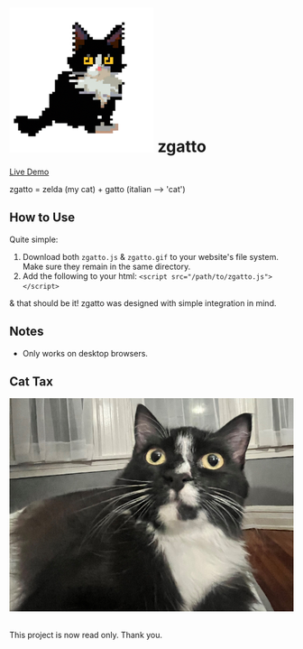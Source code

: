 # ![Zelda 8bit logo](images/zelda-8bit-256px.png) zgatto
[Live Demo](https://nxrada.github.io/zgatto/demo.html)

zgatto = zelda (my cat) + gatto (italian --> 'cat')


## How to Use
Quite simple: 
  1. Download both ```zgatto.js``` & ```zgatto.gif``` to your website's file system. Make sure they remain in the same directory.
  2. Add the following to your html: ```<script src="/path/to/zgatto.js"></script>```
  
& that should be it! zgatto was designed with simple integration in mind. 

## Notes 
- Only works on desktop browsers. 


## Cat Tax
![Zelda kitty](images/cat_tax.jpg)

## 
This project is now read only. Thank you.  
